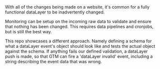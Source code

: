With all of the changes being made on a website, it's common for a fully functional dataLayer to be inadvertently changed.

Monitoring can be setup on the incoming raw data to validate and ensure that nothing has been changed. This requires data pipelines and cronjobs, but is still the best way.

This repo showcases a different approach. Namely defining a schema for what a dataLayer event's object should look like and tests the actual object against the schema.
If anything fails our defined validation, a dataLayer push is made, so that GTM can fire a 'dataLayer invalid' event, including a string describing the event data that was wrong.

